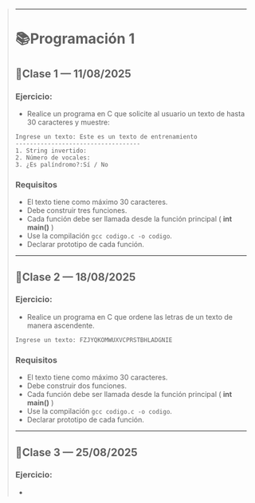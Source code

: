 > ***
> # 📚Programación 1
>
> ## 📒Clase 1 — 11/08/2025
>
> ### **Ejercicio:** 
> - Realice un programa en C que solicite al usuario un texto de hasta 30 caracteres y muestre: 
> ```
> Ingrese un texto: Este es un texto de entrenamiento 
> -----------------------------------
> 1. String invertido:
> 2. Número de vocales:
> 3. ¿Es palíndromo?:Sí / No
> ```
> ### **Requisitos**
> - El texto tiene como máximo 30 caracteres.
> - Debe construir tres funciones.
> - Cada función debe ser llamada desde la función principal ( **int main()** )
> - Use la compilación `gcc codigo.c -o codigo`.
> - Declarar prototipo de cada función.
> ***
> ## 📒Clase 2 — 18/08/2025
> ### **Ejercicio:**
> - Realice un programa en C que ordene las letras de un texto de manera ascendente.
> ```
> Ingrese un texto: FZJYQKOMWUXVCPRSTBHLADGNIE
> ```
> ### **Requisitos**
> - El texto tiene como máximo 30 caracteres.
> - Debe construir dos funciones.
> - Cada función debe ser llamada desde la función principal ( **int main()** )
> - Use la compilación `gcc codigo.c -o codigo`.
> - Declarar prototipo de cada función.
> ***
> ## 📒Clase 3 — 25/08/2025
> ### **Ejercicio:**
> -
